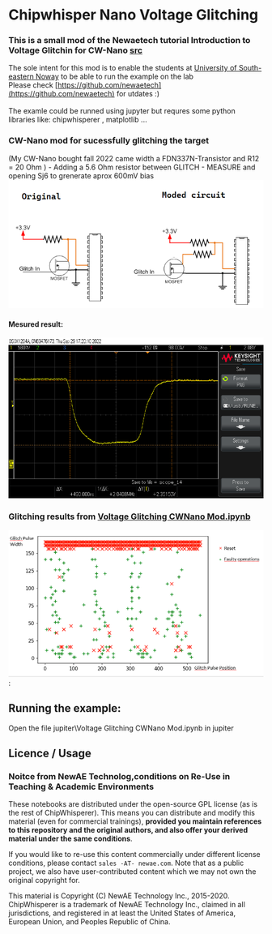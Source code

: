 # Chipwhisper Nano Voltage Glitching 


### This is a small mod of the Newaetech tutorial Introduction to Voltage Glitchin for CW-Nano [src](https://github.com/newaetech/chipwhisperer-jupyter/blob/c940073159c8032877e9f7b9ef852b3662c4ec02/courses/fault101/SOLN_Fault%202_1B%20-%20Introduction%20to%20Voltage%20Glitching%20with%20CWNano.ipynb)
The sole intent for this mod is to enable the students at [University of South-eastern Noway](www.usn.no) to be able to run the example on the lab \
Please check [https://github.com/newaetech](https://github.com/newaetech) for utdates :) \
 \
The examle could be runned using jupyter but requres some python libraries like: chipwhisperer , matplotlib ...

### CW-Nano mod for sucessfully glitching the target
(My CW-Nano bought fall 2022 came width a FDN337N-Transistor and R12 = 20 Ohm ) - Adding a 5.6 Ohm resistor between GLITCH - MEASURE and opening Sj6 to grenerate aprox 600mV bias
![alt text](https://github.com/rlangoy/cw_nano_glitch_sim/raw/main/images/mod_glitch.png)

#### Mesured result:
![alt text](https://github.com/rlangoy/cw_nano_glitch_sim/raw/main/images/mod_glitch_scope.png)

### Glitching results from [Voltage Glitching CWNano Mod.ipynb](https://github.com/rlangoy/cwr_nano_vdd_glitching/blob/main/jupyter/Voltage%20Glitching%20CWNano%20Mod.ipynb)
![alt text](https://github.com/rlangoy/cwr_nano_vdd_glitching/blob/main/images/glitch_results.png):


## Running the example:
Open the file  jupiter\Voltage Glitching CWNano Mod.ipynb in jupiter 


## Licence / Usage  
### Noitce from  NewAE Technolog,conditions on  Re-Use in Teaching & Academic Environments

These notebooks are distributed under the open-source GPL license (as is the rest of ChipWhisperer). This means you can distribute and modify this material (even for commercial trainings), **provided you maintain references to this repository and the original authors, and also offer your derived material under the same conditions**.

If you would like to re-use this content commercially under different license conditions, please contact `sales -AT- newae.com`. Note that as a public project, we also have user-contributed content which we may not own the original copyright for.

This material is Copyright (C) NewAE Technology Inc., 2015-2020. ChipWhisperer is a trademark of NewAE Technology Inc., claimed in all jurisdictions, and registered in at least the United States of America, European Union, and Peoples Republic of China.
